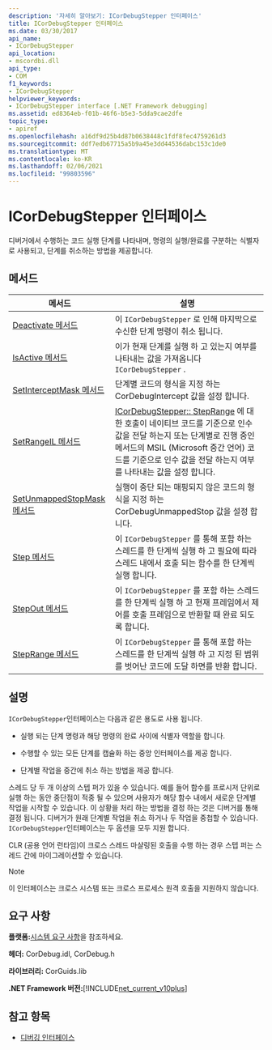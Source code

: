 ```yaml
---
description: '자세히 알아보기: ICorDebugStepper 인터페이스'
title: ICorDebugStepper 인터페이스
ms.date: 03/30/2017
api_name:
- ICorDebugStepper
api_location:
- mscordbi.dll
api_type:
- COM
f1_keywords:
- ICorDebugStepper
helpviewer_keywords:
- ICorDebugStepper interface [.NET Framework debugging]
ms.assetid: ed8364eb-f01b-46f6-b5e3-5dda9cae2dfe
topic_type:
- apiref
ms.openlocfilehash: a16df9d25b4d87b0638448c1fdf8fec4759261d3
ms.sourcegitcommit: ddf7edb67715a5b9a45e3dd44536dabc153c1de0
ms.translationtype: MT
ms.contentlocale: ko-KR
ms.lasthandoff: 02/06/2021
ms.locfileid: "99803596"
---
```

# <a name="icordebugstepper-interface"></a>ICorDebugStepper 인터페이스

디버거에서 수행하는 코드 실행 단계를 나타내며, 명령의 실행/완료를 구분하는 식별자로 사용되고, 단계를 취소하는 방법을 제공합니다.  
  
## <a name="methods"></a>메서드  
  
|메서드|설명|  
|------------|-----------------|  
|[Deactivate 메서드](icordebugstepper-deactivate-method.md)|이 `ICorDebugStepper` 로 인해 마지막으로 수신한 단계 명령이 취소 됩니다.|  
|[IsActive 메서드](icordebugstepper-isactive-method.md)|이가 현재 단계를 실행 하 고 있는지 여부를 나타내는 값을 가져옵니다 `ICorDebugStepper` .|  
|[SetInterceptMask 메서드](icordebugstepper-setinterceptmask-method.md)|단계별 코드의 형식을 지정 하는 CorDebugIntercept 값을 설정 합니다.|  
|[SetRangeIL 메서드](icordebugstepper-setrangeil-method.md)|[ICorDebugStepper:: StepRange](icordebugstepper-steprange-method.md) 에 대 한 호출이 네이티브 코드를 기준으로 인수 값을 전달 하는지 또는 단계별로 진행 중인 메서드의 MSIL (Microsoft 중간 언어) 코드를 기준으로 인수 값을 전달 하는지 여부를 나타내는 값을 설정 합니다.|  
|[SetUnmappedStopMask 메서드](icordebugstepper-setunmappedstopmask-method.md)|실행이 중단 되는 매핑되지 않은 코드의 형식을 지정 하는 CorDebugUnmappedStop 값을 설정 합니다.|  
|[Step 메서드](icordebugstepper-step-method.md)|이 `ICorDebugStepper` 를 통해 포함 하는 스레드를 한 단계씩 실행 하 고 필요에 따라 스레드 내에서 호출 되는 함수를 한 단계씩 실행 합니다.|  
|[StepOut 메서드](icordebugstepper-stepout-method.md)|이 `ICorDebugStepper` 를 포함 하는 스레드를 한 단계씩 실행 하 고 현재 프레임에서 제어를 호출 프레임으로 반환할 때 완료 되도록 합니다.|  
|[StepRange 메서드](icordebugstepper-steprange-method.md)|이 `ICorDebugStepper` 를 통해 포함 하는 스레드를 한 단계씩 실행 하 고 지정 된 범위를 벗어난 코드에 도달 하면를 반환 합니다.|  
  
## <a name="remarks"></a>설명  

 `ICorDebugStepper`인터페이스는 다음과 같은 용도로 사용 됩니다.  
  
- 실행 되는 단계 명령과 해당 명령의 완료 사이에 식별자 역할을 합니다.  
  
- 수행할 수 있는 모든 단계를 캡슐화 하는 중앙 인터페이스를 제공 합니다.  
  
- 단계별 작업을 중간에 취소 하는 방법을 제공 합니다.  
  
 스레드 당 두 개 이상의 스텝 퍼가 있을 수 있습니다. 예를 들어 함수를 프로시저 단위로 실행 하는 동안 중단점이 적중 될 수 있으며 사용자가 해당 함수 내에서 새로운 단계별 작업을 시작할 수 있습니다. 이 상황을 처리 하는 방법을 결정 하는 것은 디버거를 통해 결정 됩니다. 디버거가 원래 단계별 작업을 취소 하거나 두 작업을 중첩할 수 있습니다. `ICorDebugStepper`인터페이스는 두 옵션을 모두 지원 합니다.  
  
 CLR (공용 언어 런타임)이 크로스 스레드 마샬링된 호출을 수행 하는 경우 스텝 퍼는 스레드 간에 마이그레이션할 수 있습니다.  
  
> [!NOTE]
> 이 인터페이스는 크로스 시스템 또는 크로스 프로세스 원격 호출을 지원하지 않습니다.  
  
## <a name="requirements"></a>요구 사항  

 **플랫폼:**[시스템 요구 사항](../../get-started/system-requirements.md)을 참조하세요.  
  
 **헤더:** CorDebug.idl, CorDebug.h  
  
 **라이브러리:** CorGuids.lib  
  
 **.NET Framework 버전:**[!INCLUDE[net_current_v10plus](../../../../includes/net-current-v10plus-md.md)]  
  
## <a name="see-also"></a>참고 항목

- [디버깅 인터페이스](debugging-interfaces.md)
